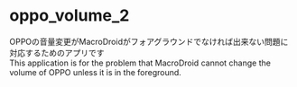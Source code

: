 # oppo_volume_2
OPPOの音量変更がMacroDroidがフォアグラウンドでなければ出来ない問題に対応するためのアプリです<br>
This application is for the problem that MacroDroid cannot change the volume of OPPO unless it is in the foreground.
